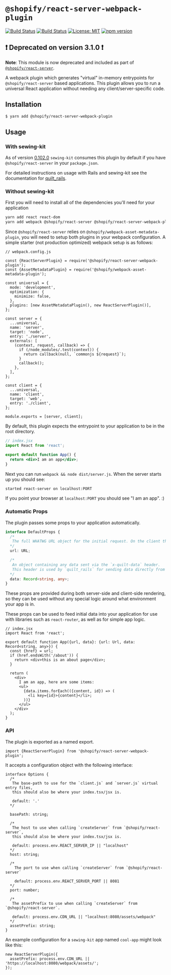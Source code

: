 # `@shopify/react-server-webpack-plugin`

[![Build Status](https://github.com/Shopify/quilt/workflows/Node-CI/badge.svg?branch=main)](https://github.com/Shopify/quilt/actions?query=workflow%3ANode-CI)
[![Build Status](https://github.com/Shopify/quilt/workflows/Ruby-CI/badge.svg?branch=main)](https://github.com/Shopify/quilt/actions?query=workflow%3ARuby-CI)
[![License: MIT](https://img.shields.io/badge/License-MIT-green.svg)](LICENSE.md) [![npm version](https://badge.fury.io/js/%40shopify%2Freact-server-webpack-plugin.svg)](https://badge.fury.io/js/%40shopify%2Freact-server-webpack-plugin.svg)

## ❗️ Deprecated on version 3.1.0 ❗️

**Note**: This module is now deprecated and included as part of [`@shopify/react-server`](../react-server/README.md#webpack-plugin).

A webpack plugin which generates "virtual" in-memory entrypoints for `@shopify/react-server` based applications. This plugin allows you to run a universal React application without needing any client/server-specific code.

## Installation

```bash
$ yarn add @shopify/react-server-webpack-plugin
```

## Usage

### With sewing-kit

As of version [0.102.0](https://github.com/Shopify/sewing-kit/blob/big-docs-update/CHANGELOG.md#L35) `sewing-kit` consumes this plugin by default if you have `@shopify/react-server` in your `package.json`.

For detailed instructions on usage with Rails and sewing-kit see the documentation for [quilt_rails](/gems/quilt_rails/README.md).

### Without sewing-kit

First you will need to install all of the dependencies you'll need for your application

```sh
yarn add react react-dom
yarn add webpack @shopify/react-server @shopify/react-server-webpack-plugin @shopify/webpack-asset-metadata-plugin --dev
```

Since `@shopify/react-server` relies on `@shopify/webpack-asset-metadata-plugin`, you will need to setup both plugins in your webpack configuration. A simple starter (not production optimized) webpack setup is as follows:

```tsx
// webpack.config.js

const {ReactServerPlugin} = require('@shopify/react-server-webpack-plugin');
const {AssetMetadataPlugin} = require('@shopify/webpack-asset-metadata-plugin');

const universal = {
  mode: 'development',
  optimization: {
    minimize: false,
  },
  plugins: [new AssetMetadataPlugin(), new ReactServerPlugin()],
};

const server = {
  ...universal,
  name: 'server',
  target: 'node',
  entry: './server',
  externals: [
    (context, request, callback) => {
      if (/node_modules/.test(context)) {
        return callback(null, `commonjs ${request}`);
      }
      callback();
    },
  ],
};

const client = {
  ...universal,
  name: 'client',
  target: 'web',
  entry: './client',
};

module.exports = [server, client];
```

By default, this plugin expects the entrypoint to your application to be in the root directory.

```jsx
// index.jsx
import React from 'react';

export default function App() {
  return <div>I am an app</div>;
}
```

Next you can run `webpack && node dist/server.js`. When the server starts up you should see:

```sh
started react-server on localhost:PORT
```

If you point your browser at `localhost:PORT` you should see "I am an app". :)

### Automatic Props

The plugin passes some props to your application automatically.

```typescript
interface DefaultProps {
  /*
   The full WHATWG URL object for the initial request. On the client this will *not* update reactively. It is always the URL for the initial request.
  */
  url: URL;

  /*
   An object containing any data sent via the `x-quilt-data` header.
   This header is used by `quilt_rails` for sending data directly from ruby to React.
  */
  data: Record<string, any>;
}
```

These props are provided during both server-side and client-side rendering, so they can be used without any special logic around what environment your app is in.

These props can be used to feed initial data into your application for use with libraries such as `react-router`, as well as for simple app logic.

```tsx
// index.jsx
import React from 'react';

export default function App({url, data}: {url: Url, data: Record<string, any>}) {
  const {href} = url;
  if (href.endsWith('/about')) {
    return <div>this is an about page</div>;
  }

  return (
    <div>
      I am an app, here are some items:
      <ul>
        {data.items.forEach(({content, id}) => (
          <li key={id}>{content}</li>;
        ))}
      </ul>
    </div>
  );
}
```

### API

The plugin is exported as a named export.

```tsx
import {ReactServerPlugin} from '@shopify/react-server-webpack-plugin';
```

It accepts a configuration object with the following interface:

```tsx
interface Options {
  /*
   The base-path to use for the `client.js` and `server.js` virtual entry files,
   this should also be where your index.tsx/jsx is.

   default: '.'
  */

  basePath: string;

  /*
   The host to use when calling `createServer` from `@shopify/react-server`,
   this should also be where your index.tsx/jsx is.

   default: process.env.REACT_SERVER_IP || "localhost"
  */
  host: string;

  /*
    The port to use when calling `createServer` from `@shopify/react-server`

    default: process.env.REACT_SERVER_PORT || 8081
  */
  port: number;

  /*
   The assetPrefix to use when calling `createServer` from `@shopify/react-server`.

   default: process.env.CDN_URL || "localhost:8080/assets/webpack"
  */
  assetPrefix: string;
}
```

An example configuration for a `sewing-kit` app named `cool-app` might look like this:

```tsx
new ReactServerPlugin({
  assetPrefix: process.env.CDN_URL || 'https://localhost:8080/webpack/assets/';
});
```
